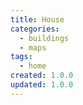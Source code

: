 ```yaml
---
title: House
categories:
  - buildings
  - maps
tags:
  - home
created: 1.0.0
updated: 1.0.0
---
```

